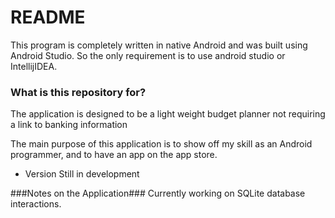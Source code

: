 # README #

This program is completely written in native Android and was built using Android Studio. So the only requirement is to use android studio or IntellijIDEA.

### What is this repository for? ###

The application is designed to be a light weight budget planner not requiring a link to banking information 

The main purpose of this application is to show off my skill as an Android programmer, and to have an app on the app store.

* Version
Still in development


###Notes on the Application###
Currently working on SQLite database interactions. 

